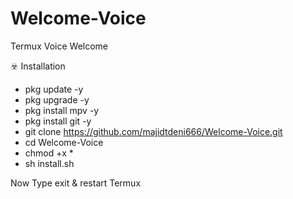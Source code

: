 # Welcome-Voice
Termux Voice Welcome

☣️ Installation
- pkg update -y
- pkg upgrade -y
- pkg install mpv -y
- pkg install git -y
- git clone https://github.com/majidtdeni666/Welcome-Voice.git
- cd Welcome-Voice
- chmod +x *
- sh install.sh

Now Type exit & restart Termux
